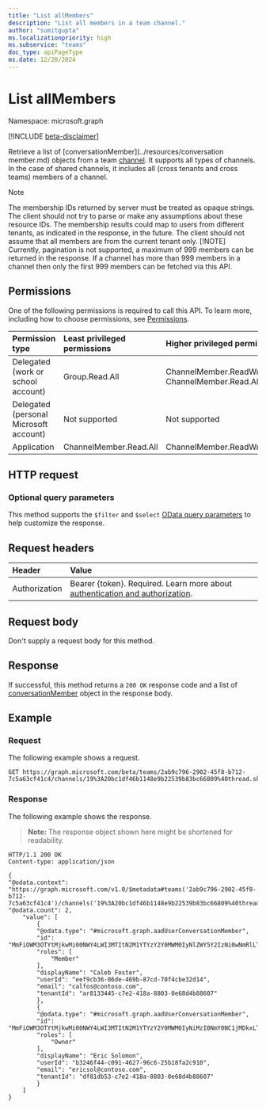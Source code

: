 ```yaml
---
title: "List allMembers"
description: "List all members in a team channel."
author: "sumitgupta"
ms.localizationpriority: high
ms.subservice: "teams"
doc_type: apiPageType
ms.date: 12/20/2024
---
```


# List allMembers

Namespace: microsoft.graph

[!INCLUDE [beta-disclaimer](../../includes/beta-disclaimer.md)]

Retrieve a list of [conversationMember](../resources/conversation member.md) objects from a team [channel](../resources/channel.md). It supports all types of channels. In the case of shared channels, it includes all (cross tenants and cross teams) members of a channel.

> [!NOTE]
> The membership IDs returned by server must be treated as opaque strings. The client should not try to parse or make any assumptions about these resource IDs.
> The membership results could map to users from different tenants, as indicated in the response, in the future. The client should not assume that all members are from the current tenant only.
> [!NOTE] 
>Currently, pagination is not supported, a maximum of 999 members can be returned in the response. If a channel has more than 999 members in a channel then only the first 999 members can be fetched via this API.

## Permissions

One of the following permissions is required to call this API. To learn more, including how to choose permissions, see [Permissions](/graph/permissions-reference).

|Permission type      | Least privileged permissions       | Higher privileged permissions |
|:--------------------|:---------------------------------------------------------|:---------------------------------------------------------|
|Delegated (work or school account) | Group.Read.All | ChannelMember.ReadWrite.All, ChannelMember.Read.AllChannelMember.Read.All |
|Delegated (personal Microsoft account) | Not supported | Not supported |
|Application | ChannelMember.Read.All | ChannelMember.ReadWrite.All |

## HTTP request

<!-- { "blockType" : "ignored" } -->

### Optional query parameters

This method supports the `$filter` and `$select` [OData query parameters](/graph/query-parameters) to help customize the response.

## Request headers

| Header       | Value |
|:---------------|:--------|
|Authorization|Bearer {token}. Required. Learn more about [authentication and authorization](/graph/auth/auth-concepts).|

## Request body

Don't supply a request body for this method.

## Response

If successful, this method returns a `200 OK` response code and a list of [conversationMember](../resources/conversationmember.md) object in the response body.

## Example

### Request

The following example shows a request.

<!-- {
  "blockType": "request",
  "name": "channel-list-allMembers",
  "sampleKeys": ["2ab9c796-2902-45f8-b712-7c5a63cf41c4", "19%3A20bc1df46b1148e9b22539b83bc66809%40thread.skype"]
} -->
```msgraph-interactive
GET https://graph.microsoft.com/beta/teams/2ab9c796-2902-45f8-b712-7c5a63cf41c4/channels/19%3A20bc1df46b1148e9b22539b83bc66809%40thread.skype/allMembers
```


### Response

The following example shows the response.

>**Note:** The response object shown here might be shortened for readability.
<!-- {
  "blockType": "response",
  "truncated": true,
  "@odata.type": "microsoft.graph.conversationMember"
} -->

```http
HTTP/1.1 200 OK
Content-type: application/json

{
"@odata.context": "https://graph.microsoft.com/v1.0/$metadata#teams('2ab9c796-2902-45f8-b712-7c5a63cf41c4')/channels('19%3A20bc1df46b1148e9b22539b83bc66809%40thread.skype')/allMembers",
"@odata.count": 2,
    "value": [
        {
        "@odata.type": "#microsoft.graph.aadUserConversationMember",
        "id": "MmFiOWM3OTYtMjkwMi00NWY4LWI3MTItN2M1YTYzY2Y0MWM0IyNlZWY5Y2IzNi0wNmRlLTQ2OWItODdjZC03MGY0Y2JlMzJkMTQ=",
        "roles": [
            "Member"
        ],
        "displayName": "Caleb Foster",
        "userId": "eef9cb36-06de-469b-87cd-70f4cbe32d14",
        "email": "calfos@contoso.com",
        "tenantId": "ar8133445-c7e2-418a-8803-0e68d4b88607"
        },
        {
        "@odata.type": "#microsoft.graph.aadUserConversationMember",
        "id": "MmFiOWM3OTYtMjkwMi00NWY4LWI3MTItN2M1YTYzY2Y0MWM0IyNiMzI0NmY0NC1jMDkxLTQ2MjctOTZjNi0yNWIxOGZhMmM5MTA=",
        "roles": [
            "Owner"
        ],
        "displayName": "Eric Solomon",
        "userId": "b3246f44-c091-4627-96c6-25b18fa2c910",
        "email": "ericsol@contoso.com",
        "tenantId": "df81db53-c7e2-418a-8803-0e68d4b88607"
        }
    ]
}

```
